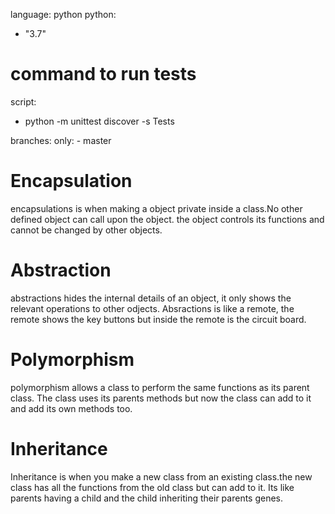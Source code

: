 language: python
python:
  - "3.7"
# command to run tests
script:
  - python -m  unittest discover -s  Tests

branches:
  only:
    - master
# Encapsulation
encapsulations is when making a object private inside a class.No other defined object can call upon the object.
the object controls its functions and cannot be changed by other objects.
##
# Abstraction
abstractions hides the internal details of an object, it only shows the relevant operations to other odjects.
Absractions is like a remote, the remote shows the key buttons but inside the remote is the circuit board.
##
# Polymorphism
polymorphism allows a class to perform the same functions as its parent class. The class uses its parents methods
but now the class can add to it and add its own methods too.
##
# Inheritance
Inheritance is when you make a new class from an existing class.the new class has all the functions from the old 
class but can add to it. Its like parents having a child and the child inheriting their parents genes.